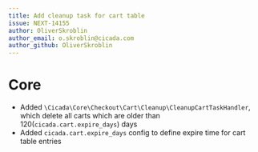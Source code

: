 ```yaml
---
title: Add cleanup task for cart table
issue: NEXT-14155
author: OliverSkroblin
author_email: o.skroblin@cicada.com 
author_github: OliverSkroblin
---
```

# Core
* Added `\Cicada\Core\Checkout\Cart\Cleanup\CleanupCartTaskHandler`, which delete all carts which are older than 120(`cicada.cart.expire_days`) days
* Added `cicada.cart.expire_days` config to define expire time for cart table entries

